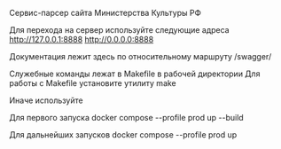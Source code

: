 Сервис-парсер сайта Министерства Культуры РФ

Для перехода на сервер используйте следующие адреса
http://127.0.0.1:8888
http://0.0.0.0:8888

Документация лежит здесь по относительному маршруту /swagger/

Служебные команды лежат в Makefile в рабочей директории
Для работы с Makefile установите утилиту make

Иначе используйте 

Для первого запуска
docker compose --profile prod up --build

Для дальнейших запусков
docker compose --profile prod up